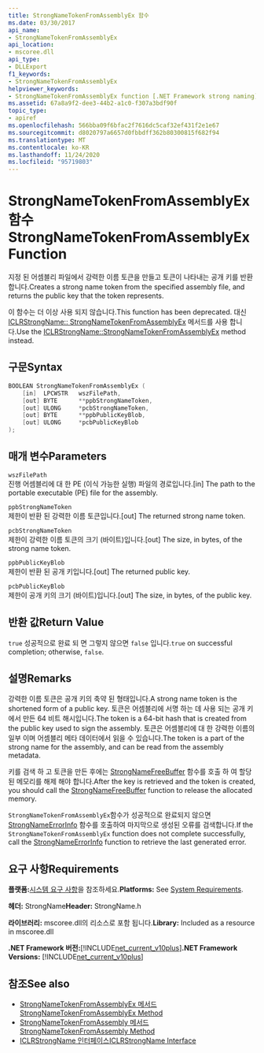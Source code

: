 ```yaml
---
title: StrongNameTokenFromAssemblyEx 함수
ms.date: 03/30/2017
api_name:
- StrongNameTokenFromAssemblyEx
api_location:
- mscoree.dll
api_type:
- DLLExport
f1_keywords:
- StrongNameTokenFromAssemblyEx
helpviewer_keywords:
- StrongNameTokenFromAssemblyEx function [.NET Framework strong naming]
ms.assetid: 67a8a9f2-dee3-44b2-a1c0-f307a3bdf90f
topic_type:
- apiref
ms.openlocfilehash: 566bba09f6bfac2f7616dc5caf32ef431f2e1e67
ms.sourcegitcommit: d8020797a6657d0fbbdff362b80300815f682f94
ms.translationtype: MT
ms.contentlocale: ko-KR
ms.lasthandoff: 11/24/2020
ms.locfileid: "95719803"
---
```

# <a name="strongnametokenfromassemblyex-function"></a><span data-ttu-id="07e11-102">StrongNameTokenFromAssemblyEx 함수</span><span class="sxs-lookup"><span data-stu-id="07e11-102">StrongNameTokenFromAssemblyEx Function</span></span>

<span data-ttu-id="07e11-103">지정 된 어셈블리 파일에서 강력한 이름 토큰을 만들고 토큰이 나타내는 공개 키를 반환 합니다.</span><span class="sxs-lookup"><span data-stu-id="07e11-103">Creates a strong name token from the specified assembly file, and returns the public key that the token represents.</span></span>  
  
 <span data-ttu-id="07e11-104">이 함수는 더 이상 사용 되지 않습니다.</span><span class="sxs-lookup"><span data-stu-id="07e11-104">This function has been deprecated.</span></span> <span data-ttu-id="07e11-105">대신 [ICLRStrongName:: StrongNameTokenFromAssemblyEx](../hosting/iclrstrongname-strongnametokenfromassemblyex-method.md) 메서드를 사용 합니다.</span><span class="sxs-lookup"><span data-stu-id="07e11-105">Use the [ICLRStrongName::StrongNameTokenFromAssemblyEx](../hosting/iclrstrongname-strongnametokenfromassemblyex-method.md) method instead.</span></span>  
  
## <a name="syntax"></a><span data-ttu-id="07e11-106">구문</span><span class="sxs-lookup"><span data-stu-id="07e11-106">Syntax</span></span>  
  
```cpp  
BOOLEAN StrongNameTokenFromAssemblyEx (  
    [in]  LPCWSTR   wszFilePath,  
    [out] BYTE      **ppbStrongNameToken,  
    [out] ULONG     *pcbStrongNameToken,  
    [out] BYTE      **ppbPublicKeyBlob,  
    [out] ULONG     *pcbPublicKeyBlob  
);  
```  
  
## <a name="parameters"></a><span data-ttu-id="07e11-107">매개 변수</span><span class="sxs-lookup"><span data-stu-id="07e11-107">Parameters</span></span>  

 `wszFilePath`  
 <span data-ttu-id="07e11-108">진행 어셈블리에 대 한 PE (이식 가능한 실행) 파일의 경로입니다.</span><span class="sxs-lookup"><span data-stu-id="07e11-108">[in] The path to the portable executable (PE) file for the assembly.</span></span>  
  
 `ppbStrongNameToken`  
 <span data-ttu-id="07e11-109">제한이 반환 된 강력한 이름 토큰입니다.</span><span class="sxs-lookup"><span data-stu-id="07e11-109">[out] The returned strong name token.</span></span>  
  
 `pcbStrongNameToken`  
 <span data-ttu-id="07e11-110">제한이 강력한 이름 토큰의 크기 (바이트)입니다.</span><span class="sxs-lookup"><span data-stu-id="07e11-110">[out] The size, in bytes, of the strong name token.</span></span>  
  
 `ppbPublicKeyBlob`  
 <span data-ttu-id="07e11-111">제한이 반환 된 공개 키입니다.</span><span class="sxs-lookup"><span data-stu-id="07e11-111">[out] The returned public key.</span></span>  
  
 `pcbPublicKeyBlob`  
 <span data-ttu-id="07e11-112">제한이 공개 키의 크기 (바이트)입니다.</span><span class="sxs-lookup"><span data-stu-id="07e11-112">[out] The size, in bytes, of the public key.</span></span>  
  
## <a name="return-value"></a><span data-ttu-id="07e11-113">반환 값</span><span class="sxs-lookup"><span data-stu-id="07e11-113">Return Value</span></span>  

 <span data-ttu-id="07e11-114">`true` 성공적으로 완료 되 면 그렇지 않으면 `false` 입니다.</span><span class="sxs-lookup"><span data-stu-id="07e11-114">`true` on successful completion; otherwise, `false`.</span></span>  
  
## <a name="remarks"></a><span data-ttu-id="07e11-115">설명</span><span class="sxs-lookup"><span data-stu-id="07e11-115">Remarks</span></span>  

 <span data-ttu-id="07e11-116">강력한 이름 토큰은 공개 키의 축약 된 형태입니다.</span><span class="sxs-lookup"><span data-stu-id="07e11-116">A strong name token is the shortened form of a public key.</span></span> <span data-ttu-id="07e11-117">토큰은 어셈블리에 서명 하는 데 사용 되는 공개 키에서 만든 64 비트 해시입니다.</span><span class="sxs-lookup"><span data-stu-id="07e11-117">The token is a 64-bit hash that is created from the public key used to sign the assembly.</span></span> <span data-ttu-id="07e11-118">토큰은 어셈블리에 대 한 강력한 이름의 일부 이며 어셈블리 메타 데이터에서 읽을 수 있습니다.</span><span class="sxs-lookup"><span data-stu-id="07e11-118">The token is a part of the strong name for the assembly, and can be read from the assembly metadata.</span></span>  
  
 <span data-ttu-id="07e11-119">키를 검색 하 고 토큰을 만든 후에는 [StrongNameFreeBuffer](strongnamefreebuffer-function.md) 함수를 호출 하 여 할당 된 메모리를 해제 해야 합니다.</span><span class="sxs-lookup"><span data-stu-id="07e11-119">After the key is retrieved and the token is created, you should call the [StrongNameFreeBuffer](strongnamefreebuffer-function.md) function to release the allocated memory.</span></span>  
  
 <span data-ttu-id="07e11-120">`StrongNameTokenFromAssemblyEx`함수가 성공적으로 완료되지 않으면 [StrongNameErrorInfo](strongnameerrorinfo-function.md) 함수를 호출하여 마지막으로 생성된 오류를 검색합니다.</span><span class="sxs-lookup"><span data-stu-id="07e11-120">If the `StrongNameTokenFromAssemblyEx` function does not complete successfully, call the [StrongNameErrorInfo](strongnameerrorinfo-function.md) function to retrieve the last generated error.</span></span>  
  
## <a name="requirements"></a><span data-ttu-id="07e11-121">요구 사항</span><span class="sxs-lookup"><span data-stu-id="07e11-121">Requirements</span></span>  

 <span data-ttu-id="07e11-122">**플랫폼:**[시스템 요구 사항](../../get-started/system-requirements.md)을 참조하세요.</span><span class="sxs-lookup"><span data-stu-id="07e11-122">**Platforms:** See [System Requirements](../../get-started/system-requirements.md).</span></span>  
  
 <span data-ttu-id="07e11-123">**헤더:** StrongName</span><span class="sxs-lookup"><span data-stu-id="07e11-123">**Header:** StrongName.h</span></span>  
  
 <span data-ttu-id="07e11-124">**라이브러리:** mscoree.dll의 리소스로 포함 됩니다.</span><span class="sxs-lookup"><span data-stu-id="07e11-124">**Library:** Included as a resource in mscoree.dll</span></span>  
  
 <span data-ttu-id="07e11-125">**.NET Framework 버전:**[!INCLUDE[net_current_v10plus](../../../../includes/net-current-v10plus-md.md)]</span><span class="sxs-lookup"><span data-stu-id="07e11-125">**.NET Framework Versions:** [!INCLUDE[net_current_v10plus](../../../../includes/net-current-v10plus-md.md)]</span></span>  
  
## <a name="see-also"></a><span data-ttu-id="07e11-126">참조</span><span class="sxs-lookup"><span data-stu-id="07e11-126">See also</span></span>

- [<span data-ttu-id="07e11-127">StrongNameTokenFromAssemblyEx 메서드</span><span class="sxs-lookup"><span data-stu-id="07e11-127">StrongNameTokenFromAssemblyEx Method</span></span>](../hosting/iclrstrongname-strongnametokenfromassemblyex-method.md)
- [<span data-ttu-id="07e11-128">StrongNameTokenFromAssembly 메서드</span><span class="sxs-lookup"><span data-stu-id="07e11-128">StrongNameTokenFromAssembly Method</span></span>](../hosting/iclrstrongname-strongnametokenfromassembly-method.md)
- [<span data-ttu-id="07e11-129">ICLRStrongName 인터페이스</span><span class="sxs-lookup"><span data-stu-id="07e11-129">ICLRStrongName Interface</span></span>](../hosting/iclrstrongname-interface.md)
